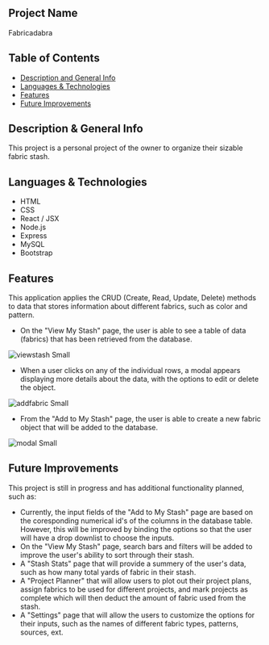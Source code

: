 ## Project Name
Fabricadabra

## Table of Contents
- [Description and General Info](https://github.com/briennekordis/fabricadabra#description--general-info)
- [Languages & Technologies](https://github.com/briennekordis/fabricadabra#languages--technologies)
- [Features](https://github.com/briennekordis/fabricadabra#features)
- [Future Improvements](https://github.com/briennekordis/fabricadabra#future-improvements)

## Description & General Info
This project is a personal project of the owner to organize their sizable fabric stash. 

## Languages & Technologies
- HTML
- CSS
- React / JSX
- Node.js
- Express
- MySQL
- Bootstrap

## Features
This application applies the CRUD (Create, Read, Update, Delete) methods to data that stores information about different fabrics, such as color and pattern. 
- On the "View My Stash" page, the user is able to see a table of data (fabrics) that has been retrieved from the database. 

![viewstash Small](https://user-images.githubusercontent.com/87245718/160155944-df4448f7-a5c4-4aa5-9279-e2ee70bfd738.jpeg)


- When a user clicks on any of the individual rows, a modal appears displaying more details about the data, with the options to edit or delete the object. 

![addfabric Small](https://user-images.githubusercontent.com/87245718/160156030-7b5751f7-657c-4b9d-a66f-bf11f97f991a.jpeg)


- From the "Add to My Stash" page, the user is able to create a new fabric object that will be added to the database. 

![modal Small](https://user-images.githubusercontent.com/87245718/160156091-3924989a-b101-44bf-b5d5-e093d5ef2f32.jpeg)


## Future Improvements
This project is still in progress and has additional functionality planned, such as:
- Currently, the input fields of the "Add to My Stash" page are based on the coresponding numerical id's of the columns in the database table.
 However, this will be improved by binding the options so that the user will have a drop downlist to choose the inputs. 
- On the "View My Stash" page, search bars and filters will be added to improve the user's ability to sort through their stash.
- A "Stash Stats" page that will provide a summery of the user's data, such as how many total yards of fabric in their stash. 
- A "Project Planner" that will allow users to plot out their project plans, assign fabrics to be used for different projects, 
and mark projects as complete which will then deduct the amount of fabric used from the stash. 
- A "Settings" page that will allow the users to customize the options for their inputs, such as the names of different fabric types, patterns, sources, ext. 


